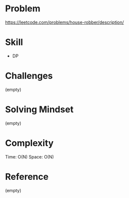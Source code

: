 
# Problem
https://leetcode.com/problems/house-robber/description/

# Skill
- DP

# Challenges
(empty)

# Solving Mindset
(empty)

# Complexity
Time: O(N)
Space: O(N)

# Reference
(empty)
